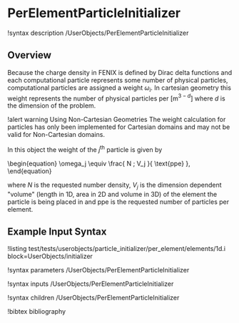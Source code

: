 # PerElementParticleInitializer

!syntax description /UserObjects/PerElementParticleInitializer

## Overview

Because the charge density in FENIX is defined by Dirac delta functions and each computational particle represents some number of physical particles, computational particles are assigned a weight $\omega_i$. In cartesian geometry this weight represents the number of physical particles per \[m$^{3-d}$\] where $d$ is the dimension of the problem.

!alert warning Using Non-Cartesian Geometries
The weight calculation for particles has only been implemented for Cartesian domains and may not be valid for Non-Cartesian domains.

In this object the weight of the $j^\text{th}$ particle is given by

\begin{equation}
  \omega_j \equiv
  \frac{
    N \; V_j
  }{
    \text{ppe}
  },
\end{equation}

where $N$ is the requested number density, $V_j$ is the dimension dependent "volume" (length in 1D, area in 2D and volume in 3D) of the element the particle is being placed in and ppe is the requested number of particles per element.

## Example Input Syntax

!listing test/tests/userobjects/particle_initializer/per_element/elements/1d.i block=UserObjects/initializer

!syntax parameters /UserObjects/PerElementParticleInitializer

!syntax inputs /UserObjects/PerElementParticleInitializer

!syntax children /UserObjects/PerElementParticleInitializer

!bibtex bibliography
